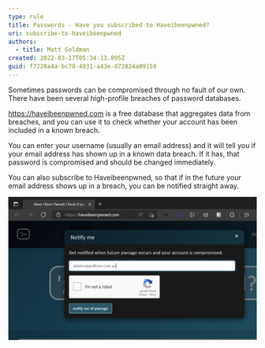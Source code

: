```yaml
---
type: rule
title: Passwords - Have you subscribed to Haveibeenpwned?
uri: subscribe-to-haveibeenpwned
authors:
  - title: Matt Goldman
created: 2022-03-17T05:34:13.895Z
guid: f7228a4a-bc70-4931-a43e-d72824a09159
---
```



Sometimes passwords can be compromised through no fault of our own. There have been several high-profile breaches of password databases.

<https://haveibeenpwned.com> is a free database that aggregates data from breaches, and you can use it to check whether your account has been included in a known breach.



<!--endintro-->



You can enter your username (usually an email address) and it will tell you if your email address has shown up in a known data breach. If it has, that password is compromised and should be changed immediately.

You can also subscribe to Haveibeenpwned, so that if in the future your email address shows up in a breach, you can be notified straight away.

![Figure: Subscribe to Haveibeenpwned to know as soon as possible if your password has been compromised](haveibeenpwned.png)
